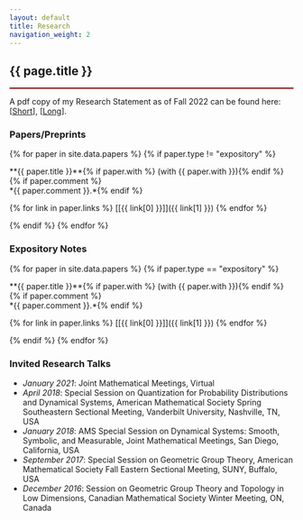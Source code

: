 ```yaml
---
layout: default
title: Research
navigation_weight: 2
---
```


<div style="border-bottom: 2px  solid #800000;">

## {{ page.title }}

</div>

A pdf copy of my Research Statement as of Fall 2022 can be found here: [[Short](Research_Statement.pdf)], [[Long](Research_Statement_long.pdf)].


### Papers/Preprints

{% for paper in site.data.papers %}
{% if paper.type != "expository" %}
<div class="papers">
**{{ paper.title }}**{% if paper.with %} (with {{ paper.with }}){% endif %}{% if paper.comment %}<br/> *{{ paper.comment }}.*{% endif %}

{% for link in paper.links %} [\[{{ link[0] }}\]]({{ link[1] }}) {% endfor %}
</div>
{% endif %}
{% endfor %}



### Expository Notes

{% for paper in site.data.papers %}
{% if paper.type == "expository" %}
<div class="papers">
**{{ paper.title }}**{% if paper.with %} (with {{ paper.with }}){% endif %}{% if paper.comment %}<br/> *{{ paper.comment }}.*{% endif %}

{% for link in paper.links %} [\[{{ link[0] }}\]]({{ link[1] }}) {% endfor %}
</div>
{% endif %}
{% endfor %}



### Invited Research Talks

- *January 2021*: Joint Mathematical Meetings, Virtual
- *April 2018*: Special Session on Quantization for Probability Distributions and Dynamical Systems, American Mathematical Society Spring Southeastern Sectional Meeting, Vanderbilt University, Nashville, TN, USA
- *January 2018*: AMS Special Session on Dynamical Systems: Smooth, Symbolic, and Measurable, Joint Mathematical Meetings, San Diego, California, USA
- *September 2017*: Special Session on Geometric Group Theory, American Mathematical Society Fall Eastern Sectional Meeting, SUNY, Buffalo, USA
- *December 2016*: Session on Geometric Group Theory and Topology in Low Dimensions, Canadian Mathematical Society Winter Meeting, ON, Canada
